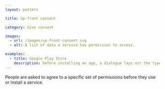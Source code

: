 ```yaml
---
layout: pattern

title: Up-front consent

category: Give consent

images:
  - url: /images/up-front-consent.svg
  - alt: A list of data a service has permission to access. 

examples:
  - title: Google Play Store
    description: before installing an app, a dialogue lays out the types of data and the phone features the app can access
---
```


People are asked to agree to a specific set of permissions before they use or install a service.
